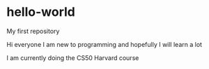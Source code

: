 # hello-world
My first repository 

Hi everyone
I am new to programming and hopefully I will learn a lot

I am currently doing the CS50 Harvard course
